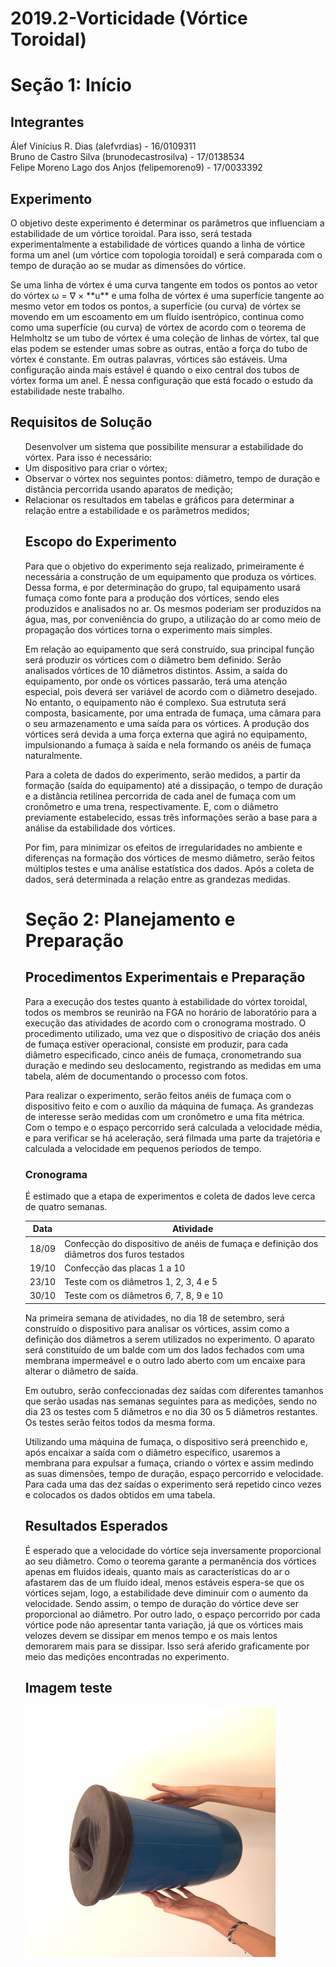 # 2019.2-Vorticidade (Vórtice Toroidal)

# Seção 1: Início

## Integrantes
Álef Vinícius R. Dias (alefvrdias) - 16/0109311 <br />
Bruno de Castro Silva (brunodecastrosilva) - 17/0138534 <br />
Felipe Moreno Lago dos Anjos (felipemoreno9) - 17/0033392 <br />

## Experimento
<p>O objetivo deste experimento é determinar os parâmetros que influenciam a estabilidade de um vórtice toroidal. Para isso, será testada experimentalmente a estabilidade de vórtices quando a linha de vórtice forma um anel (um vórtice com topologia toroidal) e será comparada com o tempo de duração ao se mudar as dimensões do vórtice.</p>
<p>Se uma linha de vórtex é uma curva tangente em todos os pontos ao vetor do vórtex ω = ∇ × **u** e uma folha de vórtex é uma superfície tangente ao mesmo vetor em todos os pontos, a superfície (ou curva) de vórtex se movendo em um escoamento em um fluído isentrópico, continua como como uma superfície (ou curva) de vórtex de acordo com o teorema de Helmholtz se um tubo de vórtex é uma coleção de linhas de vórtex, tal que elas podem se estender umas sobre as outras, então a força do tubo de vórtex é constante. Em outras palavras, vórtices são estáveis. Uma configuração ainda mais estável é quando o eixo central dos tubos de vórtex forma um anel. É nessa configuração que está focado o estudo da estabilidade neste trabalho.</p>

## Requisitos de Solução
<p>
<ul> Desenvolver um sistema que possibilite mensurar a estabilidade do vórtex. Para isso é necessário:
  <li> Um dispositivo para criar o vórtex;</li>
<li>Observar o vórtex nos seguintes pontos: diâmetro, tempo de duração e distância percorrida usando aparatos de medição;</li> 
<li>Relacionar os resultados em tabelas e gráficos para determinar a relação entre a estabilidade e os parâmetros medidos;</li></p>

## Escopo do Experimento
<p>Para que o objetivo do experimento seja realizado, primeiramente é necessária a construção de um equipamento que produza os vórtices. Dessa forma, e por determinação do grupo, tal equipamento usará fumaça como fonte para a produção dos vórtices, sendo eles produzidos e analisados no ar. Os mesmos poderiam ser produzidos na água, mas, por conveniência do grupo, a utilização do ar como meio de propagação dos vórtices torna o experimento mais simples.</p>

<p>Em relação ao equipamento que será construído, sua principal função será produzir os vórtices com o diâmetro bem definido. Serão analisados vórtices de 10 diâmetros distintos. Assim, a saída do equipamento, por onde os vórtices passarão, terá uma atenção especial, pois deverá ser variável de acordo com o diâmetro desejado. No entanto, o equipamento não é complexo. Sua estrututa será composta, basicamente, por uma entrada de fumaça, uma câmara para o seu armazenamento e uma saída para os vórtices. A produção dos vórtices será devida a uma força externa que agirá no equipamento, impulsionando a fumaça à saída e nela formando os anéis de fumaça naturalmente.</p>

<p>Para a coleta de dados do experimento, serão medidos, a partir da formação (saída do equipamento) até a dissipação, o tempo de duração e a distância retilínea percorrida de cada anel de fumaça com um cronômetro e uma trena, respectivamente. E, com o diâmetro previamente estabelecido, essas três informações serão a base para a análise da estabilidade dos vórtices.</p>

<p>Por fim, para minimizar os efeitos de irregularidades no ambiente e diferenças na formação dos vórtices de mesmo diâmetro, serão feitos múltiplos testes e uma análise estatística dos dados. Após a coleta de dados, será determinada a relação entre as grandezas medidas.</p>

# Seção 2: Planejamento e Preparação

## Procedimentos Experimentais e Preparação
<p>Para a execução dos testes quanto à estabilidade do vórtex toroidal, todos os membros se reunirão na FGA no horário de laboratório para a execução das atividades de acordo com o cronograma mostrado. O procedimento utilizado, uma vez que o dispositivo de criação dos anéis de fumaça estiver operacional, consiste em produzir, para cada diâmetro especificado, cinco anéis de fumaça, cronometrando sua duração e medindo seu deslocamento, registrando as medidas em uma tabela, além de documentando o processo com fotos.</p>

<p> Para realizar o experimento, serão feitos anéis de fumaça com o dispositivo feito e com o auxílio da máquina de fumaça. As grandezas de interesse serão medidas com um cronômetro e uma fita métrica. Com o tempo e o espaço percorrido será calculada a velocidade média, e para verificar se há aceleração, será filmada uma parte da trajetória e calculada a velocidade em pequenos períodos de tempo.</p>

### Cronograma
<p>É estimado que a etapa de experimentos e coleta de dados leve cerca de quatro semanas.</p>

Data  | Atividade
----  | ---------
18/09 | Confecção do dispositivo de anéis de fumaça e definição dos diâmetros dos furos testados
19/10 | Confecção das placas 1 a 10 
23/10 | Teste com os diâmetros 1, 2, 3, 4 e 5
30/10 | Teste com os diâmetros 6, 7, 8, 9 e 10


<p>Na primeira semana de atividades, no dia 18 de setembro, será construído o dispositivo para analisar os vórtices, assim como a definição dos diâmetros a serem utilizados no experimento. O aparato será constituído de um balde com um dos lados fechados com uma membrana impermeável e o outro lado aberto com um encaixe para alterar o diâmetro de saída. </p>
<p>Em outubro, serão confeccionadas dez saídas com diferentes tamanhos que serão usadas nas semanas seguintes para as medições, sendo no dia 23 os testes com 5 diâmetros e no dia 30 os 5 diâmetros restantes. Os testes serão feitos todos da mesma forma.</p>
<p>Utilizando uma máquina de fumaça, o dispositivo será preenchido e, após encaixar a saída com o diâmetro específico, usaremos a membrana para expulsar a fumaça, criando o vórtex e assim medindo as suas dimensões, tempo de duração, espaço percorrido e velocidade. Para cada uma das dez saídas o experimento será repetido cinco vezes e colocados os dados obtidos em uma tabela.</p>

## Resultados Esperados 
<p>É esperado que a velocidade do vórtice seja inversamente proporcional ao seu diâmetro. Como o teorema garante a permanência dos vórtices apenas em fluidos ideais, quanto mais as características do ar o afastarem das de um fluido ideal, menos estáveis espera-se que os vórtices sejam, logo, a estabilidade deve diminuir com o aumento da velocidade. Sendo assim, o tempo de duração do vórtice deve ser proporcional ao diâmetro. Por outro lado, o espaço percorrido por cada vórtice pode não apresentar tanta variação, já que os vórtices mais velozes devem se dissipar em menos tempo e os mais lentos demorarem mais para se dissipar. Isso será aferido graficamente por meio das medições encontradas no experimento.</p>


## Imagem teste
<img width="400px" height="400px" src="dinaflu.jpg"/>

